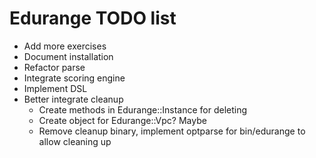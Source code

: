 # Edurange TODO list

- Add more exercises
- Document installation
- Refactor parse
- Integrate scoring engine
- Implement DSL
- Better integrate cleanup 
  - Create methods in Edurange::Instance for deleting
  - Create object for Edurange::Vpc? Maybe
  - Remove cleanup binary, implement optparse for bin/edurange to allow cleaning up

